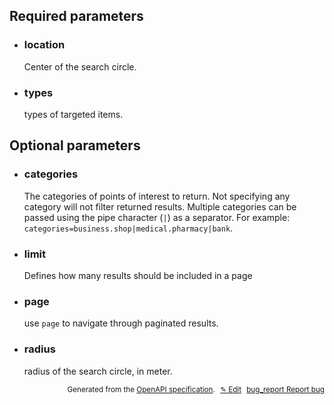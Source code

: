 <!--- This is a generated file, do not edit! -->
<!--- [START woosmap_http_parameters_localitiesnearby] -->
<h2 id="required-parameters">Required parameters</h2>

-   <h3 class="parameter-name" id="location">location</h3>

    Center of the search circle.

-   <h3 class="parameter-name" id="types">types</h3>

    types of targeted items.

<h2 id="optional-parameters">Optional parameters</h2>

-   <h3 class="parameter-name" id="categories">categories</h3>

    The categories of points of interest to return.  Not specifying any category will not filter returned results.  Multiple categories can be passed using the pipe character (`|`) as a separator. For example: `categories=business.shop|medical.pharmacy|bank`.

-   <h3 class="parameter-name" id="limit">limit</h3>

    Defines how many results should be included in a page

-   <h3 class="parameter-name" id="page">page</h3>

    use `page` to navigate through paginated results.

-   <h3 class="parameter-name" id="radius">radius</h3>

    radius of the search circle, in meter.


<p style="text-align: right; font-size: smaller;">Generated from the <a data-label="openapi-github" href="https://github.com/woosmap/openapi-specification" title="Woosmap OpenAPI Specification" class="external">OpenAPI specification</a>.
<a data-label="openapi-github-woosmap-http-parameters-localitiesnearby" data-action="edit" style="margin-left: 5px;" href="https://github.com/woosmap/openapi-specification/tree/main/specification/parameters" title="Edit on GitHub">✎ Edit</a>
<a data-label="openapi-github-woosmap-http-parameters-localitiesnearby" data-action="bug" style="margin-left: 5px;" href="https://github.com/woosmap/openapi-specification/issues/new?assignees=&labels=type%3A+bug%2C+triage+me&template=bug_report.md&title=[parameters] Bug - /localities/nearby" title="File bug for parameters on GitHub"><span class="material-icons">bug_report</span> Report bug</a>
</p>

<!--- [END woosmap_http_parameters_localitiesnearby] -->